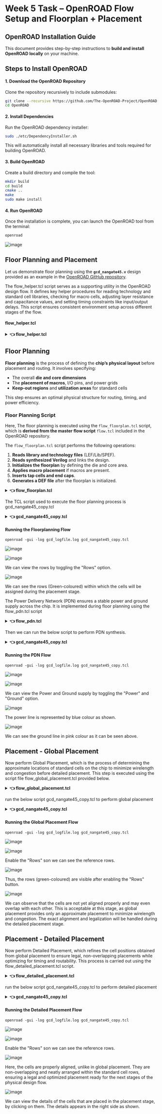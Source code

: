 # Week 5 Task – OpenROAD Flow Setup and Floorplan + Placement

## OpenROAD Installation Guide

This document provides step-by-step instructions to **build and install OpenROAD locally** on your machine.


## Steps to Install OpenROAD

#### 1. Download the OpenROAD Repository

Clone the repository recursively to include submodules:

```bash
git clone --recursive https://github.com/The-OpenROAD-Project/OpenROAD.git
cd OpenROAD
```


#### 2. Install Dependencies

Run the OpenROAD dependency installer:

```bash
sudo ./etc/DependencyInstaller.sh
```

This will automatically install all necessary libraries and tools required for building OpenROAD.


#### 3. Build OpenROAD

Create a build directory and compile the tool:

```bash
mkdir build
cd build
cmake ..
make 
sudo make install
```

#### 4. Run OpenROAD

Once the installation is complete, you can launch the OpenROAD tool from the terminal:

```bash
openroad
```

![image](images/openroad_installation.png)




## Floor Planning and Placement

Let us demonstrate floor planning using the **`gcd_nangate45.v`** design provided as an example in the [OpenROAD GitHub repository](https://github.com/The-OpenROAD-Project/OpenROAD/test/gcd_nangate45.v).


The flow_helper.tcl script serves as a supporting utility in the OpenROAD design flow. It defines key helper procedures for reading technology and standard cell libraries, checking for macro cells, adjusting layer resistance and capacitance values, and setting timing constraints like input/output delays. This script ensures consistent environment setup across different stages of the flow.

#### flow_helper.tcl


<details> <summary> <strong> 👈 flow_helper.tcl  </strong> </summary>

```
# defaults
set slew_margin 0
set cap_margin 0
set power_corner "default"

proc read_libraries { } {
  global tech_lef std_cell_lef extra_lef
  global liberty_file liberty_files extra_liberty

  read_lef $tech_lef
  read_lef $std_cell_lef
  foreach file $extra_lef { read_lef $file }
  set corners [sta::corners]
  if { [llength $corners] > 1 } {
    foreach corner $corners {
      set corner_name [$corner name]
      set corner_index [lsearch $liberty_files $corner_name]
      if { $corner_index == -1 } {
        error "No liberty file in \$liberty_files for corner $corner_name."
      } else {
        set liberty_file [lindex $liberty_files [expr $corner_index + 1]]
        read_liberty -corner $corner_name $liberty_file
      }
    }
  } else {
    read_liberty $liberty_file
  }
  foreach file $extra_liberty { read_liberty $file }
}

proc have_macros { } {
  set db [::ord::get_db]
  set block [[$db getChip] getBlock]
  foreach inst [$block getInsts] {
    set inst_master [$inst getMaster]
    # BLOCK means MACRO cells
    if { [string match [$inst_master getType] "BLOCK"] } {
      return 1
    }
  }
  return 0
}

proc derate_layer_wire_rc { layer_name corner derate_factor } {
  set layer [[ord::get_db_tech] findLayer $layer_name]
  lassign [rsz::dblayer_wire_rc $layer] r c
  # ohm/meter -> kohm/micron
  set r_ui [expr $r * 1e-3 * 1e-6]
  # F/meter -> fF/micron
  set c_ui [expr $c * 1e+15 * 1e-6]
  set_layer_rc -layer $layer_name -corner $corner \
    -resistance [expr $r_ui * $derate_factor] \
    -capacitance [expr $c_ui * $derate_factor]
}

proc set_all_input_output_delays { { clk_period_factor .2 } } {
  set clk [lindex [all_clocks] 0]
  set period [get_property $clk period]
  set delay [expr $period * $clk_period_factor]
  set_input_delay $delay -clock $clk [delete_from_list [all_inputs] [all_clocks]]
  set_output_delay $delay -clock $clk [delete_from_list [all_outputs] [all_clocks]]
}

```

</details>



## Floor Planning

**Floor planning** is the process of defining the **chip’s physical layout** before placement and routing. It involves specifying:

* The overall **die and core dimensions**
* The **placement of macros**, I/O pins, and power grids
* **Keep-out regions** and **utilization areas** for standard cells

This step ensures an optimal physical structure for routing, timing, and power efficiency.


### Floor Planning Script

Here, The floor planning is executed using the `flow_floorplan.tcl` script, which is **derived from the master flow script** `flow.tcl` included in the OpenROAD repository.

The `flow_floorplan.tcl` script performs the following operations:

1. **Reads library and technology files** (LEF/Lib/SPEF).
2. **Reads synthesized Verilog** and links the design.
3. **Initializes the floorplan** by defining the die and core area.
4. **Applies macro placement** if macros are present.
5. **Inserts tap cells and end caps**.
6. **Generates a DEF file** after the floorplan is initialized.


<details> <summary><strong> 👈 flow_floorplan.tcl  </strong></summary>

```

# Assumes flow_helpers.tcl has been read.
read_libraries
read_verilog $synth_verilog
link_design $top_module
read_sdc $sdc_file

set_thread_count [cpu_count]
# Temporarily disable sta's threading due to random failures
sta::set_thread_count 1

utl::metric "IFP::ord_version" [ord::openroad_git_describe]
# Note that sta::network_instance_count is not valid after tapcells are added.
utl::metric "IFP::instance_count" [sta::network_instance_count]

initialize_floorplan -site $site \
  -die_area $die_area \
  -core_area $core_area

write_def gcd/post_floorplan.def
source $tracks_file

# remove buffers inserted by synthesis
remove_buffers

if { $pre_placed_macros_file != "" } {
  source $pre_placed_macros_file
}

# IO Placement		###
#place_pins -random -hor_layers $io_placer_hor_layer -ver_layers $io_placer_ver_layer
place_pins -hor_layers $io_placer_hor_layer -ver_layers $io_placer_ver_layer -annealing -min_distance 5

################################################################
# Macro Placement
if { [have_macros] } {
  lassign $macro_place_halo halo_x halo_y
  set report_dir [make_result_file ${design}_${platform}_rtlmp]
  rtl_macro_placer -halo_width $halo_x -halo_height $halo_y \
    -report_directory $report_dir
}

write_def gcd/post_macro_placement.tcl
################################################################
# Tapcell insertion
eval tapcell $tapcell_args ;# tclint-disable command-args

write_def gcd/post_tapcell.def
```

</details>

The TCL script used to execute the floor planning process is gcd_nangate45_copy.tcl

<details> <summary><strong> 👈 gcd_nangate45_copy.tcl  </strong></summary>
  
```
# gcd flow pipe cleaner
source "helpers.tcl"
source "flow_helpers.tcl"
source "Nangate45/Nangate45.vars"

set design "gcd"
set top_module "gcd"
set synth_verilog "gcd_nangate45.v"
set sdc_file "gcd_nangate45.sdc"
set die_area {0 0 100.13 100.8}
set core_area {10.07 11.2 90.25 91}

source flow_floorplan.tcl
```

</details>

#### Running the Floorplanning Flow

```
openroad -gui -log gcd_logfile.log gcd_nangate45_copy.tcl
```


![image](images/floor_planning_terminal.png)

![image](images/floor_planning_without_rows.png)

We can view the rows by toggling the "Rows" option.

![image](images/floor_planning_with_rows.png)

We can see the rows (Green-coloured) within which the cells will be assigned during the placement stage.

The Power Delivery Network (PDN) ensures a stable power and ground supply across the chip. It is implemented during floor planning using the flow_pdn.tcl script

<details> <summary><strong> 👈 flow_pdn.tcl  </strong></summary>
  
```
# Assumes flow_helpers.tcl has been read.
read_libraries
read_verilog $synth_verilog
link_design $top_module
read_sdc $sdc_file

set_thread_count [cpu_count]
# Temporarily disable sta's threading due to random failures
sta::set_thread_count 1

utl::metric "IFP::ord_version" [ord::openroad_git_describe]
# Note that sta::network_instance_count is not valid after tapcells are added.
utl::metric "IFP::instance_count" [sta::network_instance_count]

initialize_floorplan -site $site \
  -die_area $die_area \
  -core_area $core_area

write_def gcd/post_floorplan.def
source $tracks_file

# remove buffers inserted by synthesis
remove_buffers

if { $pre_placed_macros_file != "" } {
  source $pre_placed_macros_file
}

# IO Placement		###
#place_pins -random -hor_layers $io_placer_hor_layer -ver_layers $io_placer_ver_layer
place_pins -hor_layers $io_placer_hor_layer -ver_layers $io_placer_ver_layer -annealing -min_distance 5

################################################################
# Macro Placement
if { [have_macros] } {
  lassign $macro_place_halo halo_x halo_y
  set report_dir [make_result_file ${design}_${platform}_rtlmp]
  rtl_macro_placer -halo_width $halo_x -halo_height $halo_y \
    -report_directory $report_dir
}

write_def gcd/post_macro_placement.tcl
################################################################
# Tapcell insertion
eval tapcell $tapcell_args ;# tclint-disable command-args

write_def gcd/post_tapcell.def


# Power distribution network insertion
source $pdn_cfg
pdngen

write_def gcd/post_pdn.def
```

</details>

Then we can run the below script to perform PDN synthesis.

<details> <summary><strong> 👈 gcd_nangate45_copy.tcl  </strong></summary>
  
```
# gcd flow pipe cleaner
source "helpers.tcl"
source "flow_helpers.tcl"
source "Nangate45/Nangate45.vars"

set design "gcd"
set top_module "gcd"
set synth_verilog "gcd_nangate45.v"
set sdc_file "gcd_nangate45.sdc"
set die_area {0 0 100.13 100.8}
set core_area {10.07 11.2 90.25 91}

source flow_pdn.tcl

```
</details>


#### Running the PDN Flow

```
openroad -gui -log gcd_logfile.log gcd_nangate45_copy.tcl
```

![image](images/pdn_terminal.png)

![image](images/pdn_window.png)

We can view the Power and Ground supply by toggling the "Power" and "Ground" option.

![image](images/pdn_power.png)

The power line is represented by blue colour as shown.

![image](images/pdn_gnd.png)

We can see the ground line in pink colour as it can be seen above.

## Placement - Global Placement

Now perform Global Placement, which is the process of determining the approximate locations of standard cells on the chip to minimize wirelength and congestion before detailed placement.
This step is executed using the script file flow_global_placement.tcl provided below.

<details> <summary><strong> 👈 flow_global_placement.tcl  </strong></summary>
  
```
# Assumes flow_helpers.tcl has been read.
read_libraries
read_verilog $synth_verilog
link_design $top_module
read_sdc $sdc_file

set_thread_count [cpu_count]
# Temporarily disable sta's threading due to random failures
sta::set_thread_count 1

utl::metric "IFP::ord_version" [ord::openroad_git_describe]
# Note that sta::network_instance_count is not valid after tapcells are added.
utl::metric "IFP::instance_count" [sta::network_instance_count]

initialize_floorplan -site $site \
  -die_area $die_area \
  -core_area $core_area

write_def gcd/post_floorplan.def
source $tracks_file

# remove buffers inserted by synthesis
remove_buffers

if { $pre_placed_macros_file != "" } {
  source $pre_placed_macros_file
}

# IO Placement		###
#place_pins -random -hor_layers $io_placer_hor_layer -ver_layers $io_placer_ver_layer
place_pins -hor_layers $io_placer_hor_layer -ver_layers $io_placer_ver_layer -annealing -min_distance 5

################################################################
# Macro Placement
if { [have_macros] } {
  lassign $macro_place_halo halo_x halo_y
  set report_dir [make_result_file ${design}_${platform}_rtlmp]
  rtl_macro_placer -halo_width $halo_x -halo_height $halo_y \
    -report_directory $report_dir
}

write_def gcd/post_macro_placement.tcl
################################################################
# Tapcell insertion
eval tapcell $tapcell_args ;# tclint-disable command-args

write_def gcd/post_tapcell.def


# Power distribution network insertion
source $pdn_cfg
pdngen

write_def gcd/post_pdn.def

################################################################
# Global placement

foreach layer_adjustment $global_routing_layer_adjustments {
  lassign $layer_adjustment layer adjustment
  set_global_routing_layer_adjustment $layer $adjustment
}
set_routing_layers -signal $global_routing_layers \
  -clock $global_routing_clock_layers
set_macro_extension 2

# Global placement skip IOs
global_placement -density $global_place_density \
  -pad_left $global_place_pad -pad_right $global_place_pad -skip_io

# IO Placement
place_pins -hor_layers $io_placer_hor_layer -ver_layers $io_placer_ver_layer

# Global placement with placed IOs and routability-driven
global_placement -routability_driven -density $global_place_density \
  -pad_left $global_place_pad -pad_right $global_place_pad

# checkpoint
set global_place_db [make_result_file ${design}_${platform}_global_place.db]
write_db $global_place_db

################################################################
# Repair max slew/cap/fanout violations and normalize slews
source $layer_rc_file
set_wire_rc -signal -layer $wire_rc_layer
set_wire_rc -clock -layer $wire_rc_layer_clk
set_dont_use $dont_use

estimate_parasitics -placement

repair_design -slew_margin $slew_margin -cap_margin $cap_margin

repair_tie_fanout -separation $tie_separation $tielo_port
repair_tie_fanout -separation $tie_separation $tiehi_port

```

</details>

run the below script gcd_nangate45_copy.tcl to perform global placement

<details> <summary><strong> 👈 gcd_nangate45_copy.tcl  </strong></summary>
  
```
# gcd flow pipe cleaner
source "helpers.tcl"
source "flow_helpers.tcl"
source "Nangate45/Nangate45.vars"

set design "gcd"
set top_module "gcd"
set synth_verilog "gcd_nangate45.v"
set sdc_file "gcd_nangate45.sdc"
set die_area {0 0 100.13 100.8}
set core_area {10.07 11.2 90.25 91}

source flow_global_placement.tcl
```

</details>

#### Running the Global Placement Flow

```
openroad -gui -log gcd_logfile.log gcd_nangate45_copy.tcl
```


![image](images/global_terminal.png)

![image](images/global_window.png)

Enable the "Rows" son we can see the reference rows.

![image](images/global_with_rows.png)

Thus, the rows (green-coloured) are visible after enabling the "Rows" button.

![image](images/global_zoomed.png)

We can observe that the cells are not yet aligned properly and may even overlap with each other. This is acceptable at this stage, as global placement provides only an approximate placement to minimize wirelength and congestion. The exact alignment and legalization will be handled during the detailed placement stage.

## Placement - Detailed Placement

Now perform Detailed Placement, which refines the cell positions obtained from global placement to ensure legal, non-overlapping placements while optimizing for timing and routability.
This process is carried out using the flow_detailed_placement.tcl script.

<details> <summary><strong> 👈 flow_detailed_placement.tcl  </strong></summary>
  
```
# Assumes flow_helpers.tcl has been read.
read_libraries
read_verilog $synth_verilog
link_design $top_module
read_sdc $sdc_file

set_thread_count [cpu_count]
# Temporarily disable sta's threading due to random failures
sta::set_thread_count 1

utl::metric "IFP::ord_version" [ord::openroad_git_describe]
# Note that sta::network_instance_count is not valid after tapcells are added.
utl::metric "IFP::instance_count" [sta::network_instance_count]

initialize_floorplan -site $site \
  -die_area $die_area \
  -core_area $core_area

write_def gcd/post_floorplan.def
source $tracks_file

# remove buffers inserted by synthesis
remove_buffers

if { $pre_placed_macros_file != "" } {
  source $pre_placed_macros_file
}

# IO Placement		###
#place_pins -random -hor_layers $io_placer_hor_layer -ver_layers $io_placer_ver_layer
place_pins -hor_layers $io_placer_hor_layer -ver_layers $io_placer_ver_layer -annealing -min_distance 5

################################################################
# Macro Placement
if { [have_macros] } {
  lassign $macro_place_halo halo_x halo_y
  set report_dir [make_result_file ${design}_${platform}_rtlmp]
  rtl_macro_placer -halo_width $halo_x -halo_height $halo_y \
    -report_directory $report_dir
}

write_def gcd/post_macro_placement.tcl
################################################################
# Tapcell insertion
eval tapcell $tapcell_args ;# tclint-disable command-args

write_def gcd/post_tapcell.def


# Power distribution network insertion
source $pdn_cfg
pdngen

write_def gcd/post_pdn.def

################################################################
# Global placement

foreach layer_adjustment $global_routing_layer_adjustments {
  lassign $layer_adjustment layer adjustment
  set_global_routing_layer_adjustment $layer $adjustment
}
set_routing_layers -signal $global_routing_layers \
  -clock $global_routing_clock_layers
set_macro_extension 2

# Global placement skip IOs
global_placement -density $global_place_density \
  -pad_left $global_place_pad -pad_right $global_place_pad -skip_io

# IO Placement
place_pins -hor_layers $io_placer_hor_layer -ver_layers $io_placer_ver_layer

# Global placement with placed IOs and routability-driven
global_placement -routability_driven -density $global_place_density \
  -pad_left $global_place_pad -pad_right $global_place_pad

# checkpoint
set global_place_db [make_result_file ${design}_${platform}_global_place.db]
write_db $global_place_db

################################################################
# Repair max slew/cap/fanout violations and normalize slews
source $layer_rc_file
set_wire_rc -signal -layer $wire_rc_layer
set_wire_rc -clock -layer $wire_rc_layer_clk
set_dont_use $dont_use

estimate_parasitics -placement

repair_design -slew_margin $slew_margin -cap_margin $cap_margin

repair_tie_fanout -separation $tie_separation $tielo_port
repair_tie_fanout -separation $tie_separation $tiehi_port

##################################################################

set_placement_padding -global -left $detail_place_pad -right $detail_place_pad
detailed_placement

# post resize timing report (ideal clocks)
report_worst_slack -min -digits 3
report_worst_slack -max -digits 3
report_tns -digits 3
# Check slew repair
report_check_types -max_slew -max_capacitance -max_fanout -violators

utl::metric "RSZ::repair_design_buffer_count" [rsz::repair_design_buffer_count]
utl::metric "RSZ::max_slew_slack" [expr [sta::max_slew_check_slack_limit] * 100]
utl::metric "RSZ::max_fanout_slack" [expr [sta::max_fanout_check_slack_limit] * 100]
utl::metric "RSZ::max_capacitance_slack" [expr [sta::max_capacitance_check_slack_limit] * 100]

################################################################
# Detailed Placement

detailed_placement

# Capture utilization before fillers make it 100%
utl::metric "DPL::utilization" [format %.1f [expr [rsz::utilization] * 100]]
utl::metric "DPL::design_area" [sta::format_area [rsz::design_area] 0]

# checkpoint
set dpl_db [make_result_file ${design}_${platform}_dpl.db]
write_db $dpl_db

set verilog_file [make_result_file ${design}_${platform}.v]
write_verilog $verilog_file

```

</details>

run the below script gcd_nangate45_copy.tcl to perform detailed placement

<details> <summary><strong> 👈 gcd_nangate45_copy.tcl  </strong></summary>
  
```
# gcd flow pipe cleaner
source "helpers.tcl"
source "flow_helpers.tcl"
source "Nangate45/Nangate45.vars"

set design "gcd"
set top_module "gcd"
set synth_verilog "gcd_nangate45.v"
set sdc_file "gcd_nangate45.sdc"
set die_area {0 0 100.13 100.8}
set core_area {10.07 11.2 90.25 91}

source flow_detailed_placement.tcl
```

</details>


#### Running the Detailed Placement Flow

```
openroad -gui -log gcd_logfile.log gcd_nangate45_copy.tcl
```

![image](images/detailed_terminal.png)

![image](images/detailed_window.png)

Enable the "Rows" son we can see the reference rows.

![image](images/detailed_with_rows.png)

Here, the cells are properly aligned, unlike in global placement. They are non-overlapping and neatly arranged within the standard cell rows, ensuring a legal and optimized placement ready for the next stages of the physical design flow.

![image](images/detailed_cell_details.png)

We can view the details of the cells that are placed in the placement stage, by clicking on them. The details appears in the right side as shown.
